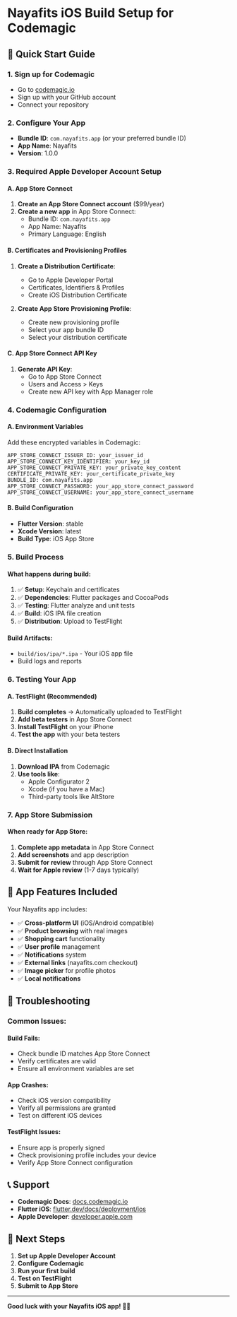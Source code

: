 # Nayafits iOS Build Setup for Codemagic

## 🚀 Quick Start Guide

### 1. **Sign up for Codemagic**
- Go to [codemagic.io](https://codemagic.io)
- Sign up with your GitHub account
- Connect your repository

### 2. **Configure Your App**
- **Bundle ID**: `com.nayafits.app` (or your preferred bundle ID)
- **App Name**: Nayafits
- **Version**: 1.0.0

### 3. **Required Apple Developer Account Setup**

#### **A. App Store Connect**
1. **Create an App Store Connect account** ($99/year)
2. **Create a new app** in App Store Connect:
   - Bundle ID: `com.nayafits.app`
   - App Name: Nayafits
   - Primary Language: English

#### **B. Certificates and Provisioning Profiles**
1. **Create a Distribution Certificate**:
   - Go to Apple Developer Portal
   - Certificates, Identifiers & Profiles
   - Create iOS Distribution Certificate

2. **Create App Store Provisioning Profile**:
   - Create new provisioning profile
   - Select your app bundle ID
   - Select your distribution certificate

#### **C. App Store Connect API Key**
1. **Generate API Key**:
   - Go to App Store Connect
   - Users and Access > Keys
   - Create new API key with App Manager role

### 4. **Codemagic Configuration**

#### **A. Environment Variables**
Add these encrypted variables in Codemagic:

```
APP_STORE_CONNECT_ISSUER_ID: your_issuer_id
APP_STORE_CONNECT_KEY_IDENTIFIER: your_key_id
APP_STORE_CONNECT_PRIVATE_KEY: your_private_key_content
CERTIFICATE_PRIVATE_KEY: your_certificate_private_key
BUNDLE_ID: com.nayafits.app
APP_STORE_CONNECT_PASSWORD: your_app_store_connect_password
APP_STORE_CONNECT_USERNAME: your_app_store_connect_username
```

#### **B. Build Configuration**
- **Flutter Version**: stable
- **Xcode Version**: latest
- **Build Type**: iOS App Store

### 5. **Build Process**

#### **What happens during build:**
1. ✅ **Setup**: Keychain and certificates
2. ✅ **Dependencies**: Flutter packages and CocoaPods
3. ✅ **Testing**: Flutter analyze and unit tests
4. ✅ **Build**: iOS IPA file creation
5. ✅ **Distribution**: Upload to TestFlight

#### **Build Artifacts:**
- `build/ios/ipa/*.ipa` - Your iOS app file
- Build logs and reports

### 6. **Testing Your App**

#### **A. TestFlight (Recommended)**
1. **Build completes** → Automatically uploaded to TestFlight
2. **Add beta testers** in App Store Connect
3. **Install TestFlight** on your iPhone
4. **Test the app** with your beta testers

#### **B. Direct Installation**
1. **Download IPA** from Codemagic
2. **Use tools like**:
   - Apple Configurator 2
   - Xcode (if you have a Mac)
   - Third-party tools like AltStore

### 7. **App Store Submission**

#### **When ready for App Store:**
1. **Complete app metadata** in App Store Connect
2. **Add screenshots** and app description
3. **Submit for review** through App Store Connect
4. **Wait for Apple review** (1-7 days typically)

## 📱 **App Features Included**

Your Nayafits app includes:
- ✅ **Cross-platform UI** (iOS/Android compatible)
- ✅ **Product browsing** with real images
- ✅ **Shopping cart** functionality
- ✅ **User profile** management
- ✅ **Notifications** system
- ✅ **External links** (nayafits.com checkout)
- ✅ **Image picker** for profile photos
- ✅ **Local notifications**

## 🔧 **Troubleshooting**

### **Common Issues:**

#### **Build Fails:**
- Check bundle ID matches App Store Connect
- Verify certificates are valid
- Ensure all environment variables are set

#### **App Crashes:**
- Check iOS version compatibility
- Verify all permissions are granted
- Test on different iOS devices

#### **TestFlight Issues:**
- Ensure app is properly signed
- Check provisioning profile includes your device
- Verify App Store Connect configuration

## 📞 **Support**

- **Codemagic Docs**: [docs.codemagic.io](https://docs.codemagic.io)
- **Flutter iOS**: [flutter.dev/docs/deployment/ios](https://flutter.dev/docs/deployment/ios)
- **Apple Developer**: [developer.apple.com](https://developer.apple.com)

## 🎯 **Next Steps**

1. **Set up Apple Developer Account**
2. **Configure Codemagic**
3. **Run your first build**
4. **Test on TestFlight**
5. **Submit to App Store**

---

**Good luck with your Nayafits iOS app! 🚀📱**
